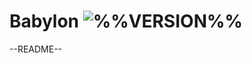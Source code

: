 # Babylon ![%%VERSION%%](https://img.shields.io/badge/VERSION-2e303e?style=for-the-badge)

--README--
